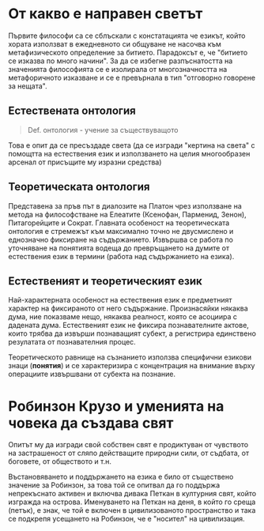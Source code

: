 # От какво е направен светът
Първите философи са се сблъскали с констатацията че езикът, който хората използват в ежедневното си общуване не насочва към метафизическото определение за битието. Парадоксът е, че "битието се изказва по много начини". За да се избегне разпъснатостта на значенията философията се е изолирала от многозначността на метафоричното изказване и се е превърнала в тип "отговорно говорене за нещата".

## Естествената онтология
> Def. онтология - учение за съществуващото

Това е опит да се пресъздаде света (да се изгради "кертина на света" с помощтта на естествения език и използването на целия многообразен арсенал от присъщите му изразни средства)

## Теоретическата онтология
Представена за пръв път в диалозите на Платон чрез използване на метода на философстване на Елеатите (Ксенофан, Парменид, Зенон), Питагорейците и Сократ. Главната особеност на теоретическата онтология е стремежът към максимално точно не двусмислено и еднозначно фиксиране на съдържанието. Извършва се работа по уточняване на понятията водеща до превръщането на думите от естествения език в термини (работа над съдържанието на езика).

## Естественият и теоретическият език
Най-характерната особеност на естествения език е предметният характер на фиксираното от него съдържание. Произнасяйки някаква дума, ние показваме нещо, някаква реалност, която се асоциира с дадената дума. Естественият език не фиксира познавателните актове, които трябва да извърши познаващият субект, а регистрира единствено резулатата от познавателния процес.

Теоретическото равнище на съзнанието използва специфични езикови знаци (__понятия__) и се характеризира с концентрация на внимание върху операциите извършвани от субекта на познание.

# Робинзон Крузо и уменията на човека да създава свят
Опитът му да изгради свой собствен свят е продиктуван от чувството на застрашеност от сляпо действащите природни сили, от съдбата, от боговете, от обществото и т.н.

Въстановяването и поддържането на езика е било от съществено значение за Робинзон, за това той се опитвал да го поддържа непрекъснато активен и включва дивака Петкан в културния свят, който изгражда на острова. Именуването на Петкан на деня, в който го среща (петък), е знак, че той е включен в цивилизованото пространство и така се подкрепя усещането на Робинзон, че е "носител" на цивилизация.